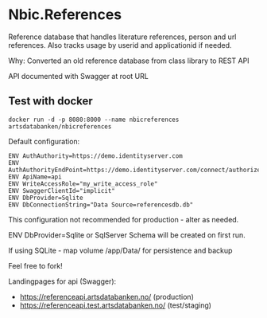 # Nbic.References
Reference database that handles literature references, person and url references. Also tracks usage by userid and applicationid if needed.

Why: Converted an old reference database from class library to REST API

API documented with Swagger at root URL


## Test with docker
```<language>
docker run -d -p 8080:8000 --name nbicreferences artsdatabanken/nbicreferences
```

Default configuration:
```<language>
ENV AuthAuthority=https://demo.identityserver.com
ENV AuthAuthorityEndPoint=https://demo.identityserver.com/connect/authorize
ENV ApiName=api
ENV WriteAccessRole="my_write_access_role"
ENV SwaggerClientId="implicit"
ENV DbProvider=Sqlite
ENV DbConnectionString="Data Source=referencesdb.db"
```

This configuration not recommended for production - alter as needed.

ENV DbProvider=Sqlite or SqlServer
Schema will be created on first run.

If using SQLite - map volume /app/Data/ for persistence and backup 

Feel free to fork!

Landingpages for api (Swagger):

- https://referenceapi.artsdatabanken.no/ (production)
- https://referenceapi.test.artsdatabanken.no/ (test/staging)

